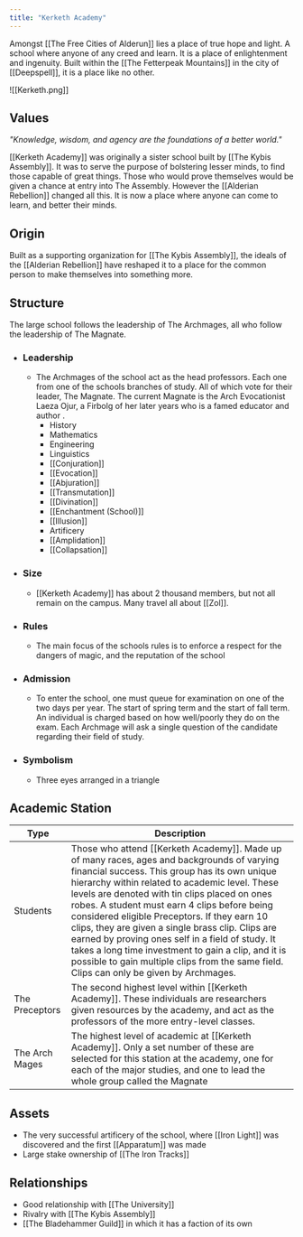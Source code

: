```yaml
---
title: "Kerketh Academy"
---
```

Amongst [[The Free Cities of Alderun]] lies a place of true hope and light. A school where anyone of any creed and learn. It is a place of enlightenment and ingenuity. Built within the [[The Fetterpeak Mountains]] in the city of [[Deepspell]], it is a place like no other.

![[Kerketh.png]]

## Values
*"Knowledge, wisdom, and agency are the foundations of a better world."*

[[Kerketh Academy]] was originally a sister school built by [[The Kybis Assembly]]. It was to serve the purpose of bolstering lesser minds, to find those capable of great things. Those who would prove themselves would be given a chance at entry into The Assembly. However the [[Alderian Rebellion]] changed all this. It is now a place where anyone can come to learn, and better their minds.

## Origin
Built as a supporting organization for [[The Kybis Assembly]], the ideals of the [[Alderian Rebellion]] have reshaped it to a place for the common person to make themselves into something more.

## Structure
The large school follows the leadership of The Archmages, all who follow the leadership of The Magnate.
- ### Leadership
	- The Archmages of the school act as the head professors. Each one from one of the schools branches of study. All of which vote for their leader, The Magnate. The current Magnate is the Arch Evocationist Laeza Ojur, a Firbolg of her later years who is a famed educator and author .
		- History
		- Mathematics
		- Engineering
		- Linguistics
		- [[Conjuration]]
		- [[Evocation]]
		- [[Abjuration]]
		- [[Transmutation]]
		- [[Divination]]
		- [[Enchantment (School)]]
		- [[Illusion]]
		- Artificery
		- [[Amplidation]]
		- [[Collapsation]]
- ### Size
	- [[Kerketh Academy]] has about 2 thousand members, but not all remain on the campus. Many travel all about [[Zol]].
- ### Rules
	- The main focus of the schools rules is to enforce a respect for the dangers of magic, and the reputation of the school
- ### Admission
	- To enter the school, one must queue for examination on one of the two days per year. The start of spring term and the start of fall term. An individual is charged based on how well/poorly they do on the exam. Each Archmage will ask a single question of the candidate regarding their field of study.
- ### Symbolism
	- Three eyes arranged in a triangle

## Academic Station

| Type           | Description                                                                                                                                                                                                                                                                                                                                                                                                                                                                                                                                                                                                 |
| -------------- | ----------------------------------------------------------------------------------------------------------------------------------------------------------------------------------------------------------------------------------------------------------------------------------------------------------------------------------------------------------------------------------------------------------------------------------------------------------------------------------------------------------------------------------------------------------------------------------------------------------- |
| Students       | Those who attend [[Kerketh Academy]]. Made up of many races, ages and backgrounds of varying financial success. This group has its own unique hierarchy within related to academic level. These levels are denoted with tin clips placed on ones robes. A student must earn 4 clips before being considered eligible Preceptors. If they earn 10 clips, they are given a single brass clip. Clips are earned by proving ones self in a field of study. It takes a long time investment to gain a clip, and it is possible to gain multiple clips from the same field. Clips can only be given by Archmages. |
| The Preceptors | The second highest level within [[Kerketh Academy]]. These individuals are researchers given resources by the academy, and act as the professors of the more entry-level classes.                                                                                                                                                                                                                                                                                                                                                                                                                           |
| The Arch Mages | The highest level of academic at [[Kerketh Academy]]. Only a set number of these are selected for this station at the academy, one for each of the major studies, and one to lead the whole group called the Magnate                                                                                                                                                                                                                                                                                                                                                                                        |


## Assets
- The very successful artificery of the school, where [[Iron Light]] was discovered and the first [[Apparatum]] was made
- Large stake ownership of [[The Iron Tracks]]

## Relationships
- Good relationship with [[The University]]
- Rivalry with [[The Kybis Assembly]]
- [[The Bladehammer Guild]] in which it has a faction of its own

